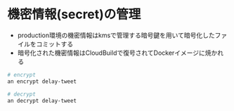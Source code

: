 # 機密情報(secret)の管理

- production環境の機密情報はkmsで管理する暗号鍵を用いて暗号化したファイルをコミットする
- 暗号化された機密情報はCloudBuildで復号されてDockerイメージに焼かれる

```sh
# encrypt
an encrypt delay-tweet

# decrypt
an decrypt delay-tweet
```
